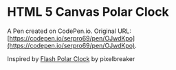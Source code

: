 # HTML 5 Canvas Polar Clock

A Pen created on CodePen.io. Original URL: [https://codepen.io/serpro69/pen/OJwdKpo](https://codepen.io/serpro69/pen/OJwdKpo).

Inspired by <a href="http://blog.pixelbreaker.com/polarclock"> Flash Polar Clock</a> by pixelbreaker